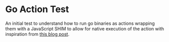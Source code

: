 # Go Action Test

An initial test to understand how to run go binaries as actions wrapping them with a JavaScript SHIM to allow for 
native execution of the action with inspiration from 
[this blog post](https://full-stack.blend.com/how-we-write-github-actions-in-go.html).

